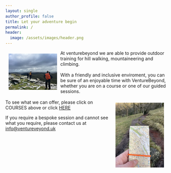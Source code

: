 ```yaml
---
layout: single
author_profile: false
title: Let your adventure begin
permalink: /
header:
  image: /assets/images/header.png
---
```


<div>
<img src="/assets/images/image6.png" width="30%" height="auto" style="float: left; margin: 10px;">

At venturebeyond we are able to provide outdoor training for hill walking, mountaineering and climbing.<br>
<br>
With a friendly and inclusive enviroment, you can be sure of an enjoyable time with VentureBeyond, whether you are on a course or one of our guided sessions.<br>
<br>
<img src="/assets/images/IMG_3957.png" width="30%" height="auto" style="float: right; margin: 10px;">
To see what we can offer, please click on COURSES above or click <a href="/courses/">HERE</a>
<br>
</div>

If you require a bespoke session and cannot see what you require, please contact us at [info@ventureveyond.uk](mailto:info@venturebeyond.uk)




<!--- [![Mountain Training](/assets/images/mt-logo.png)](https://www.mountain-training.org)
[![NNAS](/assets/images/nnas-logo.png)](https://nnas-org.uk) --->
